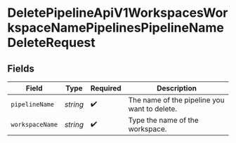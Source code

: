# DeletePipelineApiV1WorkspacesWorkspaceNamePipelinesPipelineNameDeleteRequest


## Fields

| Field                                        | Type                                         | Required                                     | Description                                  |
| -------------------------------------------- | -------------------------------------------- | -------------------------------------------- | -------------------------------------------- |
| `pipelineName`                               | *string*                                     | :heavy_check_mark:                           | The name of the pipeline you want to delete. |
| `workspaceName`                              | *string*                                     | :heavy_check_mark:                           | Type the name of the workspace.              |